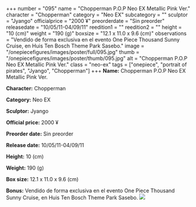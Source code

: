 +++
number = "095"
name = "Chopperman P.O.P Neo EX Metallic Pink Ver."
character = "Chopperman"
category = "Neo EX"
subcategory = ""
sculptor = "Jyango"
officialprice = "2000 ¥"
preorderdate = "Sin preorder"
releasedate = "10/05/11-04/09/11"
reedition1 = ""
reedition2 = ""
height = "10 (cm)"
weight = "190 (g)"
boxsize = "12.1 x 11.0 x 9.6 (cm)"
observations = "Vendido de forma exclusiva en el evento One Piece Thousand Sunny Cruise, en Huis Ten Bosch Theme Park Sasebo."
image = "/onepiecefigures/images/poster/full/095.jpg"
thumb = "/onepiecefigures/images/poster/thumb/095.jpg"
alt = "Chopperman P.O.P Neo EX Metallic Pink Ver."
class = "neo-ex"
tags = ["onepiece", "portrait of pirates", "Jyango", "Chopperman"]
+++
**Name:** Chopperman P.O.P Neo EX Metallic Pink Ver.

**Character:** Chopperman

**Category:** Neo EX 

**Sculptor:** Jyango

**Official price:** 2000 ¥

**Preorder date:** Sin preorder

**Release date:** 10/05/11-04/09/11

**Height:** 10 (cm)

**Weight:** 190 (g)

**Box size:** 12.1 x 11.0 x 9.6 (cm)

**Bonus:** Vendido de forma exclusiva en el evento One Piece Thousand Sunny Cruise, en Huis Ten Bosch Theme Park Sasebo.
<img src="/onepiecefigures/images/poster/thumb/095.jpg">